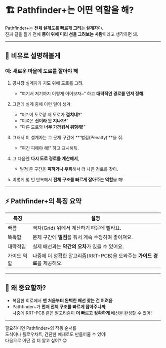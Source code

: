 # 🏗️ Pathfinder+는 어떤 역할을 해?

Pathfinder+는 **전체 설계도를 빠르게 그리는 설계자**야.  
진짜 길을 깔기 전에 **종이 위에 미리 선을 그려보는 사람**이라고 생각하면 돼.

---

## 🌄 비유로 설명해볼게

### 예: 새로운 마을에 **도로를 깔아야 해**

1. 공사장 설계자가 지도 위에 도로를 그려.
   - “여기서 저기까지 이렇게 이어보자~” 하고 **대략적인 경로를 먼저 정해**.

2. 그런데 설계 중에 이런 일이 생겨:
   - “어? 이 도로랑 저 도로가 **겹치네?**”
   - “이쪽은 **산이라 못 지나가!**”
   - “다른 도로와 **너무 가까워서 위험해!**”

3. 그래서 이 설계자는 그 문제 구간에 **‘벌점(Penalty)’**을 줘.
   - “여긴 피해야 해!” 하고 표시해둬.

4. 그 다음엔 **다시 도로 경로를 계산해서**,
   - 벌점 준 구간을 **피하거나 우회**해서 더 나은 경로를 찾아.

5. 이렇게 몇 번 반복해서 **전체 구조를 빠르게 잡아주는 역할**을 해!

---

## ⚡ Pathfinder+의 특징 요약

| 특징 | 설명 |
|------|------|
| 빠름 | 격자(Grid) 위에서 계산하기 때문에 빨라요. |
| 똑똑함 | 문제 구간에 **벌점**을 줘서 계속 수정하며 좋아져요. |
| 대략적임 | 실제 배선과는 **약간의 오차**가 있을 수 있어요. |
| 가이드 역할 | 나중에 더 정확한 알고리즘(RRT-PCB)을 도와주는 **가이드 경로**를 제공해요. |

---

## 🎯 왜 중요할까?

- 복잡한 회로에서 **맨 처음부터 완벽한 배선 찾는 건 어려움**
- Pathfinder+가 **먼저 전체 구조를 빠르게 잡아주니까**,  
  나중에 RRT-PCB 같은 알고리즘이 **더 빠르고 정확하게** 배선을 완성할 수 있어!

---

필요하다면 Pathfinder+의 작동 순서를  
도식이나 플로우차트, 간단한 예제로도 만들어줄 수 있어!  
다음으로 어떤 걸 더 알고 싶어? 😊
